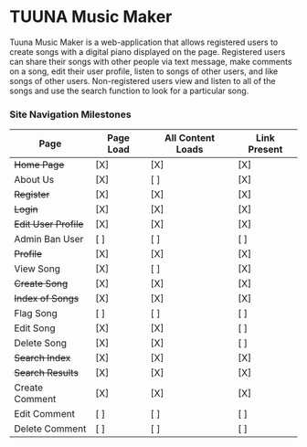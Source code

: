 # TUUNA Music Maker
Tuuna Music Maker is a web-application that allows registered users to create songs with a digital piano displayed on the page. Registered users can share their songs with other people via text message, make comments on a song, edit their user profile, listen to songs of other users, and like songs of other users. Non-registered users view and listen to all of the songs and use the search function to look for a particular song.

### Site Navigation Milestones

| Page | Page Load | All Content Loads | Link Present |
| ---- | --------- | ------------- | ------------ |
| ~~Home Page~~ | [X] | [X] | [X] |
| About Us | [X] | [ ] | [X] |
| ~~Register~~ | [X] | [X] | [X] |
| ~~Login~~ | [X] | [X] | [X] |
| ~~Edit User Profile~~ | [X] | [X] | [X] |
| Admin Ban User | [ ] | [ ] | [ ] |
| ~~Profile~~ | [X] | [X] | [X] |
| View Song | [X] | [ ] | [X] |
| ~~Create Song~~ | [X] | [X] | [X] |
| ~~Index of Songs~~ | [X] | [X] | [X] |
| Flag Song | [ ] | [ ] | [ ] |
| Edit Song | [X] | [X] | [ ] |
| Delete Song | [X] | [X] | [ ] |
| ~~Search Index~~ | [X] | [X] | [X] |
| ~~Search Results~~ | [X] | [X] | [X] |
| Create Comment | [X] | [X] | [X] |
| Edit Comment | [ ] | [ ] | [ ] |
| Delete Comment | [ ] | [ ] | [ ] |
